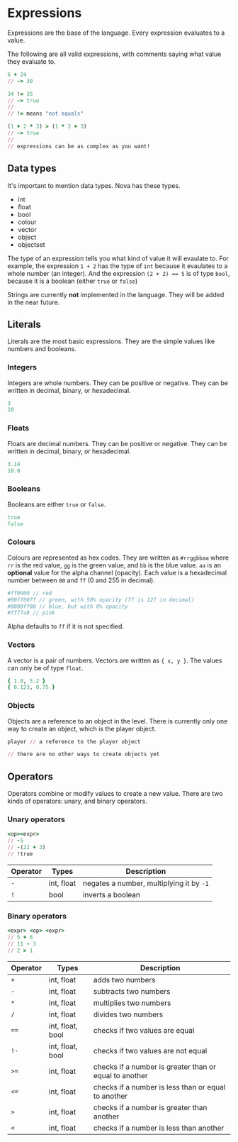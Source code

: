 # Expressions

Expressions are the base of the language. Every expression evaluates to a value.

The following are all valid expressions, with comments saying what value they evaluate to.

```ruby
6 + 24
// -> 30

34 != 35
// -> true
//
// != means "not equals"

(1 + 2 * 3) > (1 * 2 + 3)
// -> true
//
// expressions can be as complex as you want!
```

## Data types

It's important to mention data types. Nova has these types.

-   int
-   float
-   bool
-   colour
-   vector
-   object
-   objectset

The type of an expression tells you what kind of value it will evaulate to. For example, the expression `1 + 2` has the type of `int` because it evaulates to a whole number (an integer). And the expression `(2 + 2) == 5` is of type `bool`, because it is a boolean (either `true` or `false`)

Strings are currently **not** implemented in the language. They will be added in the near future.

## Literals

Literals are the most basic expressions. They are the simple values like numbers and booleans.

### Integers

Integers are whole numbers. They can be positive or negative. They can be written in decimal, binary, or hexadecimal.

```ruby
3
10
```

### Floats

Floats are decimal numbers. They can be positive or negative. They can be written in decimal, binary, or hexadecimal.

```ruby
3.14
10.0
```

### Booleans

Booleans are either `true` or `false`.

```ruby
true
false
```

### Colours

Colours are represented as hex codes. They are written as `#rrggbbaa` where `rr` is the red value, `gg` is the green value, and `bb` is the blue value. `aa` is an **optional** value for the alpha channel (opacity). Each value is a hexadecimal number between `00` and `ff` (0 and 255 in decimal).

```ruby
#ff0000 // red
#00ff007f // green, with 50% opacity (7f is 127 in decimal)
#0000ff00 // blue, but with 0% opacity
#ff77a8 // pink
```

Alpha defaults to `ff` if it is not specified.

### Vectors

A vector is a pair of numbers. Vectors are written as `{ x, y }`. The values can only be of type `float`.

```ruby
{ 1.0, 5.2 }
{ 0.123, 0.75 }
```

### Objects

Objects are a reference to an object in the level. There is currently only one way to create an object, which is the player object.

```ruby
player // a reference to the player object

// there are no other ways to create objects yet
```

## Operators

Operators combine or modify values to create a new value. There are two kinds of operators: unary, and binary operators.

### Unary operators

```ruby
<op><expr>
// -5
// -(22 + 3)
// !true
```

| Operator | Types      | Description                              |
| -------- | ---------- | ---------------------------------------- |
| `-`      | int, float | negates a number, multiplying it by `-1` |
| `!`      | bool       | inverts a boolean                        |

### Binary operators

```ruby
<expr> <op> <expr>
// 5 + 6
// 11 - 3
// 2 > 1
```

| Operator | Types            | Description                                            |
| -------- | ---------------- | ------------------------------------------------------ |
| `+`      | int, float       | adds two numbers                                       |
| `-`      | int, float       | subtracts two numbers                                  |
| `*`      | int, float       | multiplies two numbers                                 |
| `/`      | int, float       | divides two numbers                                    |
| `==`     | int, float, bool | checks if two values are equal                         |
| `!-`     | int, float, bool | checks if two values are not equal                     |
| `>=`     | int, float       | checks if a number is greater than or equal to another |
| `<=`     | int, float       | checks if a number is less than or equal to another    |
| `>`      | int, float       | checks if a number is greater than another             |
| `<`      | int, float       | checks if a number is less than another                |
